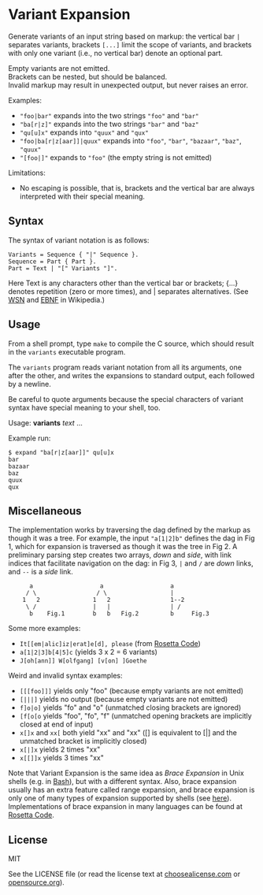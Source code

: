 

Variant Expansion
=================

Generate variants of an input string based on markup:
the vertical bar `|` separates variants, brackets `[...]` limit
the scope of variants, and brackets with only one variant (i.e.,
no vertical bar) denote an optional part.

Empty variants are not emitted.  
Brackets can be nested, but should be balanced.  
Invalid markup may result in unexpected output, but never raises an error.

Examples:

 * `"foo|bar"` expands into the two strings `"foo"` and `"bar"`
 * `"ba[r|z]"` expands into the two strings `"bar"` and `"baz"`
 * `"qu[u]x"` expands into `"quux"` and `"qux"`
 * `"foo|ba[r|z[aar]]|quux"` expands
   into `"foo"`, `"bar"`, `"bazaar"`, `"baz"`, `"quux"`
 * `"[foo|]"` expands to `"foo"` (the empty string is not emitted)

Limitations:

 * No escaping is possible, that is, brackets and the vertical bar
   are always interpreted with their special meaning.


Syntax
------

The syntax of variant notation is as follows:

```
Variants = Sequence { "|" Sequence }.  
Sequence = Part { Part }.  
Part = Text | "[" Variants "]".
```

Here Text is any characters other than the vertical bar or brackets;
{...} denotes repetition (zero or more times), and | separates alternatives.
(See [WSN][wsn] and [EBNF][ebnf] in Wikipedia.)

[wsn]: https://en.wikipedia.org/wiki/Wirth_syntax_notation
[ebnf]: https://en.wikipedia.org/wiki/Extended_Backus-Naur_form


Usage
-----

From a shell prompt, type `make` to compile the C source,
which should result in the `variants` executable program.

The `variants` program reads variant notation from all its arguments,
one after the other, and writes the expansions to standard output, each
followed by a newline.

Be careful to quote arguments because the special characters of variant
syntax have special meaning to your shell, too.

Usage: **variants** _text_ ...

Example run:

```
$ expand "ba[r|z[aar]]" qu[u]x
bar
bazaar
baz
quux
qux
```


Miscellaneous
-------------

The implementation works by traversing the dag defined by the markup
as though it was a tree. For example, the input `"a[1|2]b"` defines
the dag in Fig 1, which for expansion is traversed as though it was
the tree in Fig 2. A preliminary parsing step creates two arrays,
_down_ and _side_, with link indices that facilitate navigation on the dag:
in Fig 3, `|` and `/` are _down_ links, and `--` is a _side_ link.

          a                   a                   a
         / \                 / \                  |
        1   2               1   2                 1--2
         \ /                |   |                 | /
          b    Fig.1        b   b   Fig.2         b     Fig.3

Some more examples:

 * `It[[em|alic]iz|erat]e[d], please` (from [Rosetta Code][rc])
 * `a[1|2|3]b[4|5]c` (yields 3 x 2 = 6 variants)
 * `J[oh[ann]] W[olfgang] [v[on] ]Goethe`

Weird and invalid syntax examples:

 * `[[[foo]]]` yields only "foo" (because empty variants are not emitted)
 * `[|||]` yields no output (because empty variants are not emitted)
 * `f]o|o]` yields "fo" and "o" (unmatched closing brackets are ignored)
 * `[f[o[o` yields "foo", "fo", "f"
    (unmatched opening brackets are implicitly closed at end of input)
 * `x[]x` and `xx[` both yield "xx" and "xx"
    ([] is equivalent to [|] and the unmatched bracket is implicitly closed)
 * `x[|]x` yields 2 times "xx"
 * `x[[]]x` yields 3 times "xx"

Note that Variant Expansion is the same idea as *Brace Expansion* 
in Unix shells (e.g. in [Bash][bash]), but with a different syntax.
Also, brace expansion usually has an extra feature called range
expansion, and brace expansion is only one of many types of expansion
supported by shells (see [here][lcorg]). Implementations of brace
expansion in many languages can be found at [Rosetta Code][rc].

[rc]: https://rosettacode.org/wiki/Brace_expansion
[bash]: https://www.gnu.org/software/bash/manual/html_node/Brace-Expansion.html
[lcorg]: http://linuxcommand.org/lc3_lts0080.php


License
-------

MIT

See the LICENSE file (or read the license text
at [choosealicense.com](https://choosealicense.com/licenses/mit/)
or [opensource.org](https://opensource.org/licenses/MIT)).

